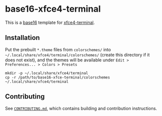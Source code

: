 # base16-xfce4-terminal

This is a [base16] template for [xfce4-terminal].

## Installation

Put the prebuilt `*.theme` files from `colorschemes/` into
`~/.local/share/xfce4/terminal/colorschemes/` (create this directory if
it does not exist), and the themes will be available under `Edit >
Preferences... > Colors > Presets`

```shell
mkdir -p ~/.local/share/xfce4/terminal
cp -r /path/to/base16-xfce-terminal/colorschemes ~/.local/share/xfce4/terminal
```

## Contributing

See [`CONTRIBUTING.md`], which contains building and contribution
instructions.

[base16]: https://github.com/base16-project/home
[xfce4-terminal]: https://docs.xfce.org/apps/terminal/start
[`CONTRIBUTING.md`]: CONTRIBUTING.md
